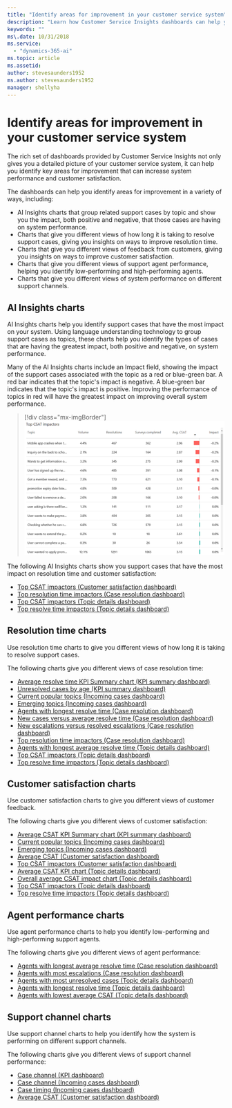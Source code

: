 ```yaml
---
title: "Identify areas for improvement in your customer service system"
description: "Learn how Customer Service Insights dashboards can help you identify areas for improvement in your customer service system."
keywords: ""
ms\.date: 10/31/2018
ms.service:
  - "dynamics-365-ai"
ms.topic: article
ms.assetid: 
author: stevesaunders1952
ms.author: stevesaunders1952
manager: shellyha
---
```


# Identify areas for improvement in your customer service system

The rich set of dashboards provided by Customer Service Insights not only gives you a detailed picture of your customer service system, it can help you identify key areas for improvement that can increase system performance and customer satisfaction.

The dashboards can help you identify areas for improvement in a variety of ways, including:

* AI Insights charts that group related support cases by topic and show you the impact, both positive and negative, that those cases are having on system performance.
* Charts that give you different views of how long it is taking to resolve support cases, giving you insights on ways to improve resolution time.
* Charts that give you different views of feedback from customers, giving you insights on ways to improve customer satisfaction.
* Charts that give you different views of support agent performance, helping you identify low-performing and high-performing agents.
* Charts that give you different views of system performance on different support channels.

## AI Insights charts

AI Insights charts help you identify support cases that have the most impact on your system. Using language understanding technology to group support cases as topics, these charts help you identify the types of cases that are having the greatest impact, both positive and negative, on system performance.

Many of the AI Insights charts include an Impact field, showing the impact of the support cases associated with the topic as a red or blue-green bar. A red bar indicates that the topic's impact is negative. A blue-green bar indicates that the topic's impact is positive. Improving the performance of topics in red will have the greatest impact on improving overall system performance.

> [!div class="mx-imgBorder"]
> ![Top CSAT impactors](media/ai-csi-CSAT-impactors.png)

The following AI Insights charts show you support cases that have the most impact on resolution time and customer satisfaction:

* [Top CSAT impactors (Customer satisfaction dashboard)](dashboard-CSAT.md#top-csat-impactors-chart)
* [Top resolution time impactors (Case resolution dashboard)](dashboard-case-resolutions.md#top-resolution-time-impactors)
* [Top CSAT impactors (Topic details dashboard)](dashboard-topic-details.md#top-csat-impactors-chart)
* [Top resolve time impactors (Topic details dashboard)](dashboard-topic-details.md#top-resolve-time-impactors-chart)

## Resolution time charts

Use resolution time charts to give you different views of how long it is taking to resolve support cases.

The following charts give you different views of case resolution time:

* [Average resolve time KPI Summary chart (KPI summary dashboard)](dashboard-kpi-summary.md#kpi-summary-charts)
* [Unresolved cases by age (KPI summary dashboard)](dashboard-kpi-summary.md#unresolved-cases-by-age-chart)
* [Current popular topics (Incoming cases dashboard)](dashboard-incoming-cases.md#current-popular-topics-chart)
* [Emerging topics (Incoming cases dashboard)](dashboard-incoming-cases.md#emerging-topics-chart)
* [Agents with longest resolve time (Case resolution dashboard)](dashboard-case-resolutions.md#agents-with-longest-resolve-time-chart)
* [New cases versus average resolve time (Case resolution dashboard)](dashboard-case-resolutions.md#new-cases-versus-average-resolve-time-chart)
* [New escalations versus resolved escalations (Case resolution dashboard)](dashboard-case-resolutions.md#new-escalations-versus-resolved-escalations-chart)
* [Top resolution time impactors (Case resolution dashboard)](dashboard-case-resolutions.md#top-resolution-time-impactors-chart)
* [Agents with longest average resolve time (Topic details dashboard)](dashboard-topic-details.md#agents-with-longest-average-resolve-time-chart)
* [Top CSAT impactors (Topic details dashboard)](dashboard-topic-details.md#top-csat-impactors-chart)
* [Top resolve time impactors (Topic details dashboard)](dashboard-topic-details.md#top-resolve-time-impactors-chart)

## Customer satisfaction charts

Use customer satisfaction charts to give you different views of customer feedback.

The following charts give you different views of customer satisfaction:

* [Average CSAT KPI Summary chart (KPI summary dashboard)](dashboard-kpi-summary.md#kpi-summary-charts)
* [Current popular topics (Incoming cases dashboard)](dashboard-incoming-cases.md#current-popular-topics-chart)
* [Emerging topics (Incoming cases dashboard)](dashboard-incoming-cases.md#emerging-topics-chart)
* [Average CSAT (Customer satisfaction dashboard)](dashboard-CSAT.md#average-csat-chart)
* [Top CSAT impactors (Customer satisfaction dashboard)](dashboard-CSAT.md#top-csat-impactors-chart)
* [Average CSAT KPI chart (Topic details dashboard)](dashboard-topic-details.md#topic-details-KPI-charts)
* [Overall average CSAT impact chart (Topic details dashboard)](dashboard-topic-details.md#overall-average-impact-charts)
* [Top CSAT impactors (Topic details dashboard)](dashboard-topic-details.md#top-csat-impactors-chart)
* [Top resolve time impactors (Topic details dashboard)](dashboard-topic-details.md#top-resolve-time-impactors-chart)

## Agent performance charts

Use agent performance charts to help you identify low-performing and high-performing support agents.

The following charts give you different views of agent performance:

* [Agents with longest average resolve time (Case resolution dashboard)](dashboard-case-resolutions.md#agents-with-longest-resolve-time-chart)
* [Agents with most escalations (Case resolution dashboard)](dashboard-case-resolutions.md#agents-handling-most-escalations-chart)
* [Agents with most unresolved cases (Topic details dashboard)](dashboard-topic-details.md#agents-with-most-unresolved-cases-chart)
* [Agents with longest resolve time (Topic details dashboard)](dashboard-topic-details.md#agents-with-longest-resolve-time-chart)
* [Agents with lowest average CSAT (Topic details dashboard)](dashboard-topic-details.md#agents-with-lowest-average-csat-chart)

## Support channel charts

Use support channel charts to help you identify how the system is performing on different support channels.

The following charts give you different views of support channel performance:

* [Case channel (KPI dashboard)](dashboard-kpi-summary.md#case-channel-chart)
* [Case channel (Incoming cases dashboard)](dashboard-incoming-cases.md#case-channel-chart)
* [Case timing (Incoming cases dashboard)](dashboard-incoming-cases.md#case-timing-chart)
* [Average CSAT (Customer satisfaction dashboard)](dashboard-CSAT.md#average-csat-chart)
